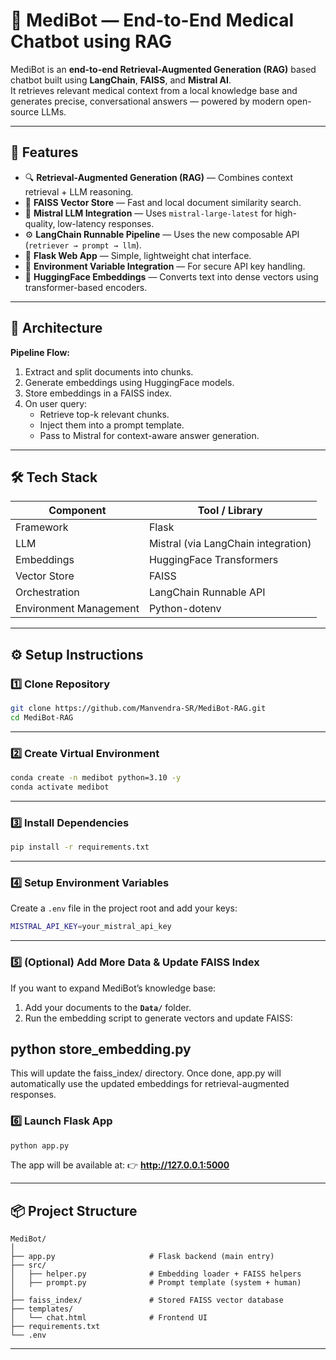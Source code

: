 # 🧠 MediBot — End-to-End Medical Chatbot using RAG

MediBot is an **end-to-end Retrieval-Augmented Generation (RAG)** based chatbot built using **LangChain**, **FAISS**, and **Mistral AI**.  
It retrieves relevant medical context from a local knowledge base and generates precise, conversational answers — powered by modern open-source LLMs.

---

## 🚀 Features

- 🔍 **Retrieval-Augmented Generation (RAG)** — Combines context retrieval + LLM reasoning.
- 🧩 **FAISS Vector Store** — Fast and local document similarity search.
- 🤖 **Mistral LLM Integration** — Uses `mistral-large-latest` for high-quality, low-latency responses.
- ⚙️ **LangChain Runnable Pipeline** — Uses the new composable API (`retriever → prompt → llm`).
- 💬 **Flask Web App** — Simple, lightweight chat interface.
- 🔐 **Environment Variable Integration** — For secure API key handling.
- 🧠 **HuggingFace Embeddings** — Converts text into dense vectors using transformer-based encoders.

---

## 🧩 Architecture

**Pipeline Flow:**
1. Extract and split documents into chunks.
2. Generate embeddings using HuggingFace models.
3. Store embeddings in a FAISS index.
4. On user query:
   - Retrieve top-k relevant chunks.
   - Inject them into a prompt template.
   - Pass to Mistral for context-aware answer generation.

---

## 🛠️ Tech Stack

| Component | Tool / Library |
|------------|----------------|
| Framework | Flask |
| LLM | Mistral (via LangChain integration) |
| Embeddings | HuggingFace Transformers |
| Vector Store | FAISS |
| Orchestration | LangChain Runnable API |
| Environment Management | Python-dotenv |

---

## ⚙️ Setup Instructions

### 1️⃣ Clone Repository
```bash
git clone https://github.com/Manvendra-SR/MediBot-RAG.git
cd MediBot-RAG
```

---

### 2️⃣ Create Virtual Environment
```bash
conda create -n medibot python=3.10 -y
conda activate medibot
```

---

### 3️⃣ Install Dependencies
```bash
pip install -r requirements.txt
```

---

### 4️⃣ Setup Environment Variables
Create a `.env` file in the project root and add your keys:
```bash
MISTRAL_API_KEY=your_mistral_api_key
```

---

### 5️⃣ (Optional) Add More Data & Update FAISS Index
If you want to expand MediBot’s knowledge base:  
1. Add your documents to the **`Data/`** folder.  
2. Run the embedding script to generate vectors and update FAISS:

python store_embedding.py
---
This will update the faiss_index/ directory.
Once done, app.py will automatically use the updated embeddings for retrieval-augmented responses.

### 6️⃣ Launch Flask App
```bash
python app.py
```

The app will be available at:
👉 **http://127.0.0.1:5000**

---

## 📦 Project Structure
```text
MediBot/
│
├── app.py                     # Flask backend (main entry)
├── src/
│   ├── helper.py              # Embedding loader + FAISS helpers
│   ├── prompt.py              # Prompt template (system + human)
│
├── faiss_index/               # Stored FAISS vector database
├── templates/
│   └── chat.html              # Frontend UI
├── requirements.txt
└── .env
```
---
